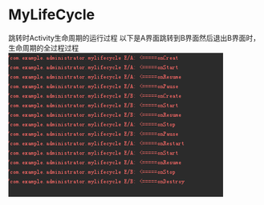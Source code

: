 # MyLifeCycle
跳转时Activity生命周期的运行过程
以下是A界面跳转到B界面然后退出B界面时，生命周期的全过程过程
![](https://github.com/dengwei12/MyLifeCycle/blob/master/%E8%BF%90%E8%A1%8C%E5%9B%BE/%E8%BF%90%E8%A1%8C%E5%9B%BE.png)
